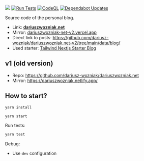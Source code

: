![](https://api.checklyhq.com/v1/badges/checks/77110937-b0cc-4460-a087-e909272ef620?style=flat&theme=default&responseTime=true) [![Run Tests](https://github.com/dariusz-wozniak/dariuszwozniak.net-v2/actions/workflows/test.yml/badge.svg)](https://github.com/dariusz-wozniak/dariuszwozniak.net-v2/actions/workflows/test.yml) [![CodeQL](https://github.com/dariusz-wozniak/dariuszwozniak.net-v2/actions/workflows/github-code-scanning/codeql/badge.svg)](https://github.com/dariusz-wozniak/dariuszwozniak.net-v2/actions/workflows/github-code-scanning/codeql) [![Dependabot Updates](https://github.com/dariusz-wozniak/dariuszwozniak.net-v2/actions/workflows/dependabot/dependabot-updates/badge.svg)](https://github.com/dariusz-wozniak/dariuszwozniak.net-v2/actions/workflows/dependabot/dependabot-updates)

Source code of the personal blog.

* Link: **[dariuszwozniak.net](https://dariuszwozniak.net/)**
* Mirror: [dariuszwozniak-net-v2.vercel.app](https://dariuszwozniak-net-v2.vercel.app/)
* Direct link to posts: https://github.com/dariusz-wozniak/dariuszwozniak.net-v2/tree/main/data/blog/
* Used starter: [Tailwind Nextjs Starter Blog](https://github.com/timlrx/tailwind-nextjs-starter-blog)

## v1 (old version)
* Repo: https://github.com/dariusz-wozniak/dariuszwozniak.net
* Mirror: https://dariuszwozniak.netlify.app/

## How to start?

```bash
yarn install
```

```bash
yarn start
```

Run tests:

```bash
yarn test
```

Debug:

* Use `dev` configuration
